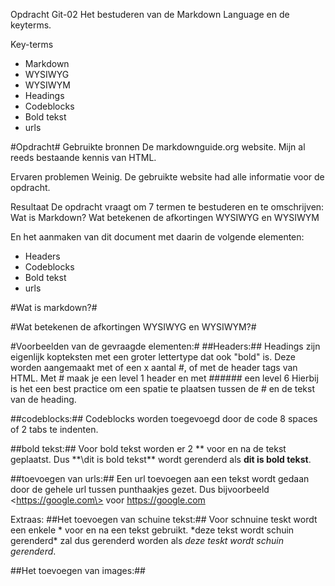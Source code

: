 Opdracht Git-02
Het bestuderen van de Markdown Language en de keyterms.

Key-terms
- Markdown
- WYSIWYG
- WYSIWYM
- Headings
- Codeblocks
- Bold tekst
- urls

#Opdracht#
Gebruikte bronnen
De markdownguide.org website.
Mijn al reeds bestaande kennis van HTML.


Ervaren problemen
Weinig. De gebruikte website had alle informatie voor de opdracht.

Resultaat
De opdracht vraagt om 7 termen te bestuderen en te omschrijven:
Wat is Markdown?
Wat betekenen de afkortingen WYSIWYG en WYSIWYM

En het aanmaken van dit document met daarin de volgende elementen:
- Headers
- Codeblocks
- Bold tekst
- urls

#Wat is markdown?#

#Wat betekenen de afkortingen WYSIWYG en WYSIWYM?#

#Voorbeelden van de gevraagde elementen:#
##Headers:##
Headings zijn eigenlijk kopteksten met een groter lettertype dat ook "bold" is.
Deze worden aangemaakt met of een x aantal #, of met de header tags van HTML.
Met \# maak je een level 1 header en met \###### een level 6 
Hierbij is het een best practice om een spatie te plaatsen tussen de \# en de tekst van de heading.

##codeblocks:##
Codeblocks worden toegevoegd door de code 8 spaces of 2 tabs te indenten.


##bold tekst:##
Voor bold tekst worden er 2 \*\* voor en na de tekst geplaatst.
Dus *\*\dit is bold tekst\*\* wordt gerenderd als **dit is bold tekst**.

##toevoegen van urls:##
Een url toevoegen aan een tekst wordt gedaan door de gehele url tussen punthaakjes gezet. Dus bijvoorbeeld \<https://google.com\> voor <https://google.com>

Extraas:
##Het toevoegen van schuine tekst:##
Voor schnuine teskt wordt een enkele \* voor en na een tekst gebruikt.
\*deze tekst wordt schuin gerenderd\* zal dus gerenderd worden als *deze teskt wordt schuin gerenderd*.

##Het toevoegen van images:##